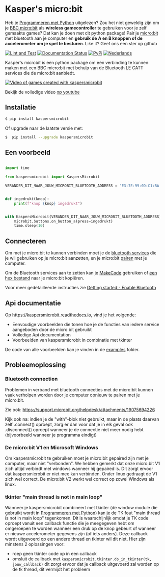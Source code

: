 # Kasper's micro:bit
Heb je [Programmeren met Python](https://www.visualsteps.nl/programmerenpython/) uitgelezen? Zou het niet geweldig zijn
om je [BBC micro:bit](https://microbit.org/) als **wireless gamecontroller** te gebruiken voor je zelf gemaakte games? 
Dat kan je doen met dit python package! Pair je [micro:bit](https://microbit.org/) met bluetooth aan je computer en 
**gebruik de A en B knoppen of de accelerometer om je spel te besturen**. Like it? Geef ons een ster op github

[![Lint and Test](https://github.com/janickr/kaspersmicrobit/actions/workflows/lint_and_test.yml/badge.svg)](https://github.com/janickr/kaspersmicrobit/actions/workflows/lint_and_test.yml)
[![Documentation Status](https://readthedocs.org/projects/kaspersmicrobit/badge/?version=latest)](https://kaspersmicrobit.readthedocs.io/en/latest/?badge=latest) 
[![PyPi](https://img.shields.io/pypi/v/kaspersmicrobit)](https://pypi.org/project/kaspersmicrobit/) 
[![Nederlands](https://img.shields.io/badge/translation-English-blue)](https://github.com/janickr/kaspersmicrobit/blob/main/README.md)

Kasper's microbit is een python package om een verbinding te kunnen maken met een BBC micro:bit met behulp van de Bluetooth LE GATT services 
die de micro:bit aanbiedt.

[![Video of games created with kaspersmicrobit](https://kaspersmicrobit.readthedocs.io/en/latest/kaspersmicrobit-youtube.gif)](https://www.youtube.com/watch?v=t3JARVPQE9Q)
  
Bekijk de volledige video [op youtube](https://www.youtube.com/watch?v=t3JARVPQE9Q)

## Installatie
```bash
$ pip install kaspersmicrobit
```

Of upgrade naar de laatste versie met:
```bash
$  pip install --upgrade kaspersmicrobit  
```

## Een voorbeeld
```python

import time

from kaspersmicrobit import KaspersMicrobit

VERANDER_DIT_NAAR_JOUW_MICROBIT_BLUETOOTH_ADDRESS = 'E3:7E:99:0D:C1:BA'


def ingedrukt(knop):
    print(f"knop {knop} ingedrukt")


with KaspersMicrobit(VERANDER_DIT_NAAR_JOUW_MICROBIT_BLUETOOTH_ADDRESS) as microbit:
    microbit.buttons.on_button_a(press=ingedrukt)
    time.sleep(10)

```

## Connecteren
Om met je micro:bit te kunnen verbinden moet je de [bluetooth services](https://kaspersmicrobit.readthedocs.io/en/stable/makecode-bluetooth/enable-bluetooth/) 
die je wil gebruiken op je micro:bit aanzetten, en je micro:bit [pairen](https://kaspersmicrobit.readthedocs.io/en/stable/bluetooth-pairing/windows/pairing-microbit-windows/) 
met je computer. 

Om de Bluetooth services aan te zetten kan je [MakeCode](https://makecode.microbit.org) gebruiken of 
[een hex bestand](https://kaspersmicrobit.readthedocs.io/en/stable/makecode-bluetooth/enable-bluetooth/)
naar je micro:bit kopiëren.

Voor meer gedetailleerde instructies zie [Getting started - Enable Bluetooth](https://kaspersmicrobit.readthedocs.io/en/stable/makecode-bluetooth/enable-bluetooth/)

## Api documentatie
Op https://kaspersmicrobit.readthedocs.io, vind je het volgende:

 - Eenvoudige voorbeelden die tonen hoe je de functies van iedere service aangeboden door de micro:bit gebruikt
 - Volledige Api documentation
 - Voorbeelden van kaspersmicrobit in combinatie met tkinter 


De code van alle voorbeelden kan je vinden in de [examples](https://github.com/janickr/kaspersmicrobit/tree/main/examples) folder.

## Probleemoplossing

### Bluetooth connection
Problemen in verband met bluetooth connecties met de micro:bit kunnen vaak verholpen worden door je computer
opnieuw te pairen met je micro:bit.

Zie ook: https://support.microbit.org/helpdesk/attachments/19075694226

Kijk ook na: indien je de "with"-blok niet gebruikt, maar in de plaats daarvan zelf .connect() oproept, zorg er dan voor 
dat je in elk geval ook .disconnect() oproept wanneer je de connectie niet meer nodig hebt (bijvoorbeeld wanneer je 
programma eindigt)


### De micro:bit V1 en Microsoft Windows
Om kaspersmicrobit te gebruiken moet je micro:bit gepaired zijn met je computer, maar niet "verbonden". We hebben
gemerkt dat onze micro:bit V1 zich altijd verbindt met windows wanneer hij gepaired is. Dit zorgt ervoor dat
kaspersmicrobit er niet mee kan verbinden. Onder linux gedraagt de V1 zich wel correct. De micro:bit V2 
werkt wel correct op zowel Windows als linux.

### tkinter "main thread is not in main loop"
Wanneer je kaspersmicrobit combineert met tkinter (de window module die gebruikt wordt in [Programmeren met Python](https://www.visualsteps.nl/programmerenpython/))
kan je de TK fout "main thread is not in main loop" tegenkomen. Dit is waarschijnlijk omdat je TK code oproept vanuit
een callback functie die je meegegeven hebt om omgeroepen te worden wanneer een druk op de knop gebeurt of wanneer
er nieuwe accelerometer gegevens zijn (of iets anders). Deze callback wordt uitgevoerd op een andere thread en tkinter
wil dit niet. Hier zijn minstens 2 oplossingen voor:  

  - roep geen tkinter code op in een callback
  - omsluit de callback met `kaspersmicrobit.tkinter.do_in_tkinter(tk, jouw_callback)` dit zorgt ervoor dat je callback
    uitgevoerd zal worden op de tk thread, dit vermijdt het probleem
